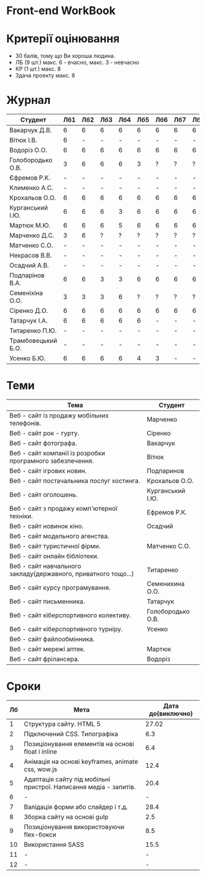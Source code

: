 # Front-end WorkBook

# Критерії оцінювання

- 30 балів, тому що Ви хороша людина.
- ЛБ (9 шт.) макс. 6 - вчасно, макс. 3 - невчасно
- КР (1 шт.) макс. 8
- Здача проекту макс. 8

# Журнал

|Студент|Лб1|Лб2|Лб3|Лб4|Лб5|Лб6|Лб7|Лб8|Лб9|КР|ПР|Репозиторій|
|-|-|-|-|-|-|-|-|-|-|-|-|-|
|Вакарчук Д.В.|6|6|6|6|6|6|6|6|6|8|8|[repo](https://github.com/AnakonDRaG/Photographer-website-Frontend)|
|Вітюк І.В.|6|-|-|-|-|-|-|-|-|-|-| https://github.com/MIGULAI/front|
|Водоріз О.О.|6|6|6|6|6|6|6|6|6|7|4|https://github.com/hellhellpnick/front-end|
|Голобородько О.В.|3|6|6|6|3|?|?|?|?|-|-|[repo](https://github.com/Oleksii-Goloborodko/WEB_lab.git)|
|Єфремов Р.К.|-|-|-|-|-|-|-|-|-|-|-|-|
|Клименко А.С.|-|-|-|-|-|-|-|-|-|-|-|-|
|Крохальов О.О.|6|6|6|6|6|6|6|6|6|8|8|[repo](https://github.com/DealUnloker/dealunloker.github.io)|
|Курганський І.Ю.|6|6|6|3|6|6|6|6|6|7|8|https://github.com/vnkrg/frontend-lab|
|Мартюк М.Ю.|6|6|6|5|6|6|6|6|6|8|7|[repo](https://github.com/Marynok/pharmacy_network_m)|
|Марченко Д.С.|3|6|?|?|?|?|?|?|?|-|-|[repo](https://bitbucket.org/Denis_Marchenko/front-end-dm/src/master/)|
|Матченко С.О.|-|-|-|-|-|-|-|-|-|-|-|-|
|Некрасов В.В.|-|-|-|-|-|-|-|-|-|-|-|-|
|Осадчий А.В.|-|-|-|-|-|-|-|-|-|-|-|-|
|Подпарінов В.А.|6|6|3|3|6|6|6|6|6|6|8|https://github.com/Kaninka12/site_gameNews.git|
|Семеніхіна О.О.|3|3|3|6|?|?|?|?|?|-|-|https://github.com/helenseven/WD_semenikhina_o|
|Сіренко Д.О.|6|6|6|6|6|6|6|6|6|-|-|[repo](https://bitbucket.org/XRicko/wd/src/master/)|
|Татарчук І.А.|6|6|6|6|6|-|-|-|-|-|-|https://github.com/IhorTatarchuk/Web|
|Титаренко П.Ю.|-|-|-|-|-|-|-|-|-|-|-|-|
|Трамбовецький Б.О.|-|-|-|-|-|-|-|-|-|-|-|-|
|Усенко Б.Ю.|6|6|6|6|4|3|-|-|-|-|-|https://github.com/UsenkoBogdan/Frontend|

# Теми

|Тема|Студент|
|-|-|
|Веб - сайт із продажу мобільних телефонів.|Марченко|
|Веб - сайт рок - гурту.|Сіренко|
|Веб - сайт фотографа.|Вакарчук|
|Веб - сайт компанії із розробки програмного забезпечення.|Вітюк|
|Веб - сайт ігрових новин.|Подпаринов|
|Веб - сайт постачальника послуг хостинга.|Крохальов О.О.|
|Веб - сайт оголошень.|Курганський І.Ю.|
|Веб - сайт з продажу комп'ютерної техніки.|Ефремов Р.К.|
|Веб - сайт новинок кіно.|Осадчий|
|Веб - сайт модельного агенства.||
|Веб - сайт туристичної фірми.|Матченко С.О.|
|Веб - сайт онлайн бібліотеки.||
|Веб - сайт навчального закладу(державного, приватного тощо...)|Титаренко|
|Веб - сайт курсу програмування.|Семенихина О.О.|
|Веб - сайт письменника.|Татарчук|
|Веб - сайт кіберспортивного колективу.|Голобородько О.В.|
|Веб - сайт кіберспортивного турніру.|Усенко|
|Веб - сайт файлообмінника.||
|Веб - сайт мережі аптек.|Мартюк|
|Веб - сайт фрілансера.|Водоріз|

# Сроки

|Лб|Мета|Дата до(виключно)|
|-|-|-|
|1|Структура сайту. HTML 5|27.02|
|2|Підключений CSS. Типографіка|6.3|
|3|Позиціонування елементів на основі float і inline|6.4|
|4|Анімація на основі keyframes, animate css, wow.js|12.4|
|5|Адаптація сайту під мобільні пристрої. Написання медіа - запитів.|20.4|
|6|-|-|
|7|Валідація форми або слайдер і т.д.|28.4|
|8|Зборка сайту на основі gulp|2.5| 
|9|Позиціонування використовуючи flex-бокси|8.5|
|10|Використання SASS|15.5|
|11|-|-|
|12|-|-|
